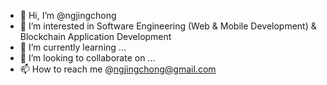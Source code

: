 - 👋 Hi, I’m @ngjingchong
- 👀 I’m interested in Software Engineering (Web & Mobile Development) & Blockchain Application Development
- 🌱 I’m currently learning ...
- 💞️ I’m looking to collaborate on ...
- 📫 How to reach me @ngjingchong@gmail.com

<!---
ngjingchong/ngjingchong is a ✨ special ✨ repository because its `README.md` (this file) appears on your GitHub profile.
You can click the Preview link to take a look at your changes.
--->
